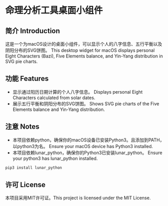 # 命理分析工具桌面小组件

## 简介 Introduction

这是一个为macOS设计的桌面小组件，可以显示个人的八字信息、五行平衡以及阴阳分布的SVG饼图。
This desktop widget for macOS displays personal Eight Characters (Bazi), Five Elements balance, and Yin-Yang distribution in SVG pie charts.

## 功能 Features

- 显示通过阳历日期计算的个人八字信息。
Displays personal Eight Characters calculated from solar dates.
- 展示五行平衡和阴阳分布的SVG饼图。
Shows SVG pie charts of the Five Elements balance and Yin-Yang distribution.

## 注意 Notes

- 本项目依赖python，确保你的macOS设备已安装Python3。且添加到PATH，以python3为名。
Ensure your macOS device has Python3 installed.
- 本项目依赖lunar_python，确保你的Python3已安装lunar_python。
Ensure your python3 has lunar_python installed.
```bash
pip3 install lunar_python
```

## 许可 License

本项目采用MIT许可证。This project is licensed under the MIT License.
